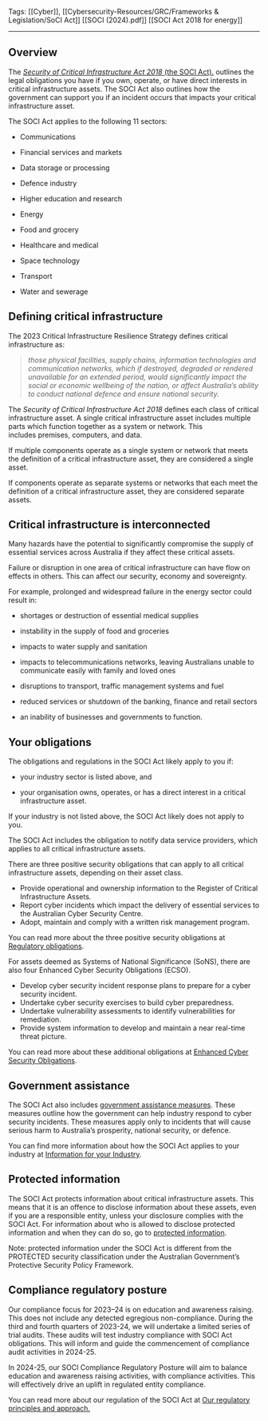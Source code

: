 Tags: [[Cyber]], [[Cybersecurity-Resources/GRC/Frameworks & Legislation/SoCI Act]] [[SOCI (2024).pdf]] [[SOCI Act 2018 for energy]]

---
## Overview

The [_Security of Critical Infrastructure Act 2018_ (the SOCI Act).](https://www.legislation.gov.au/Series/C2018A00029) outlines the legal obligations you have if you own, operate, or have direct interests in critical infrastructure assets. The SOCI Act also outlines how the government can support you if an incident occurs that impacts your critical infrastructure asset.  

The SOCI Act applies to the following 11 sectors:  

-   Communications
-   Financial services and markets
-   Data storage or processing
-   Defence industry  
    
-   Higher education and research
-   Energy
-   Food and grocery
-   Healthcare and medical
-   Space technology
-   Transport
-   Water and sewerage

## Defining critical infrastructure

The 2023 Critical Infrastructure Resilience Strategy defines critical infrastructure as:

> _those physical facilities, supply chains, information technologies and communication networks, which if destroyed, degraded or rendered unavailable for an extended period, would significantly impact the social or economic wellbeing of the nation, or affect Australia’s ability to conduct national defence and ensure national security._

The _Security of Critical Infrastructure Act 2018_ defines each class of critical infrastructure asset. A single critical infrastructure asset includes multiple parts which function together as a system or network. This includes premises, computers, and data.  

If multiple components operate as a single system or network that meets the definition of a critical infrastructure asset, they are considered a single asset.  

If components operate as separate systems or networks that each meet the definition of a critical infrastructure asset, they are considered separate assets.

## Critical infrastructure is interconnected

Many hazards have the potential to significantly compromise the supply of essential services across Australia if they affect these critical assets.

Failure or disruption in one area of critical infrastructure can have flow on effects in others. This can affect our security, economy and sovereignty.

For example, prolonged and widespread failure in the energy sector could result in:

-   shortages or destruction of essential medical supplies
-   instability in the supply of food and groceries
-   impacts to water supply and sanitation
-   impacts to telecommunications networks, leaving Australians unable to communicate easily with family and loved ones  
    
-   disruptions to transport, traffic management systems and fuel
-   reduced services or shutdown of the banking, finance and retail sectors
-   an inability of businesses and governments to function.



## Your obligations

The obligations and regulations in the SOCI Act likely apply to you if:

-   your industry sector is listed above, and  
    
-   your organisation owns, operates, or has a direct interest in a critical infrastructure asset.

If your industry is not listed above, the SOCI Act likely does not apply to you.  

The SOCI Act includes the obligation to notify data service providers, which applies to all critical infrastructure assets.

There are three positive security obligations that can apply to all critical infrastructure assets, depending on their asset class.

-   Provide operational and ownership information to the Register of Critical Infrastructure Assets.
-   Report cyber incidents which impact the delivery of essential services to the Australian Cyber Security Centre.
-   Adopt, maintain and comply with a written risk management program.  
    

You can read more about the three positive security obligations at [Regulatory obligations](https://www.cisc.gov.au/how-we-support-industry/regulatory-obligations).  

For assets deemed as Systems of National Significance (SoNS), there are also four Enhanced Cyber Security Obligations (ECSO).

-   Develop cyber security incident response plans to prepare for a cyber security incident.
-   Undertake cyber security exercises to build cyber preparedness.
-   Undertake vulnerability assessments to identify vulnerabilities for remediation.
-   Provide system information to develop and maintain a near real-time threat picture.

You can read more about these additional obligations at [Enhanced Cyber Security Obligations](https://www.cisc.gov.au/how-we-support-industry/regulatory-obligations/enhanced-cyber-security-obligations).  

## Government assistance  

The SOCI Act also includes [government assistance measures](https://www.cisc.gov.au/how-we-support-industry/government-assistance). These measures outline how the government can help industry respond to cyber security incidents. These measures apply only to incidents that will cause serious harm to Australia’s prosperity, national security, or defence.  

You can find more information about how the SOCI Act applies to your industry at  [Information for your Industry](https://www.cisc.gov.au/information-for-your-industry).

## Protected information  

The SOCI Act protects information about critical infrastructure assets. This means that it is an offence to disclose information about these assets, even if you are a responsible entity, unless your disclosure complies with the SOCI Act. For information about who is allowed to disclose protected information and when they can do so, go to [protected information](https://www.cisc.gov.au/how-we-support-industry/regulatory-obligations/protected-information).

Note: protected information under the SOCI Act is different from the PROTECTED security classification under the Australian Government’s Protective Security Policy Framework.  

## Compliance regulatory posture

Our compliance focus for 2023–24 is on education and awareness raising. This does not include any detected egregious non-compliance. During the third and fourth quarters of 2023-24, we will undertake a limited series of trial audits. These audits will test industry compliance with SOCI Act obligations. This will inform and guide the commencement of compliance audit activities in 2024-25.

In 2024-25, our SOCI Compliance Regulatory Posture will aim to balance education and awareness raising activities, with compliance activities. This will effectively drive an uplift in regulated entity compliance.  

You can read more about our regulation of the SOCI Act at [Our regulatory principles and approach.](https://www.cisc.gov.au/legislation-regulation-and-compliance/our-regulatory-principles-and-approach)


